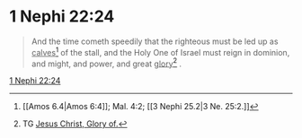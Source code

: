 # 1 Nephi 22:24

> And the time cometh speedily that the righteous must be led up as <u>calves</u>[^a] of the stall, and the Holy One of Israel must reign in dominion, and might, and power, and great <u>glory</u>[^b] .

[1 Nephi 22:24](https://www.churchofjesuschrist.org/study/scriptures/bofm/1-ne/22?lang=eng&id=p24#p24)


[^a]: [[Amos 6.4|Amos 6:4]]; Mal. 4:2; [[3 Nephi 25.2|3 Ne. 25:2.]]
[^b]: TG [Jesus Christ, Glory of.](https://www.churchofjesuschrist.org/study/scriptures/tg/jesus-christ-glory-of?lang=eng)
